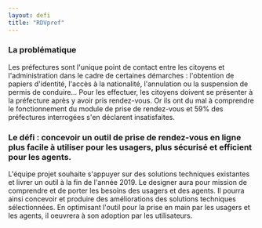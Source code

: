 ```yaml
---
layout: defi
title: "RDVpref"
---
```


### La problématique

Les préfectures sont l'unique point de contact entre les citoyens et l'administration dans le cadre de certaines démarches : l'obtention de papiers d'identité, l'accès à la nationalité, l'annulation ou la suspension de permis de conduire... Pour les effectuer, les citoyens doivent se présenter à la préfecture après y avoir pris rendez-vous. 
Or ils ont du mal à comprendre le fonctionnement du module de prise de rendez-vous et 59% des préfectures interrogées s'en déclarent insatisfaites. 

### Le défi : concevoir un outil de prise de rendez-vous en ligne plus facile à utiliser pour les usagers, plus sécurisé et efficient pour les agents.  

L'équipe projet souhaite s'appuyer sur des solutions techniques existantes et livrer un outil à la fin de l'année 2019. Le designer aura pour mission de comprendre et de porter les besoins des usagers et des agents. Il pourra ainsi concevoir et produire des améliorations des solutions techniques sélectionnées. En optimisant l'outil pour la prise en main par les usagers et les agents, il oeuvrera à son adoption par les utilisateurs.
